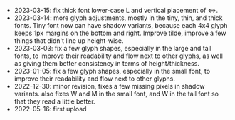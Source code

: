 - 2023-03-15: fix thick font lower-case L and vertical placement of <=>.
- 2023-03-14: more glyph adjustments, mostly in the tiny, thin, and thick fonts. Tiny font now can have shadow variants, because each 4x4 glyph keeps 1px margins on the bottom and right. Improve tilde, improve a few things that didn't line up height-wise.
- 2023-03-03: fix a few glyph shapes, especially in the large and tall fonts, to improve their readability and flow next to other glyphs, as well as giving them better consistency in terms of height/thickness.
- 2023-01-05: fix a few glyph shapes, especially in the small font, to improve their readability and flow next to other glyphs.
- 2022-12-30: minor revision, fixes a few missing pixels in shadow variants. also fixes W and M in the small font, and W in the tall font so that they read a little better.
- 2022-05-16: first upload